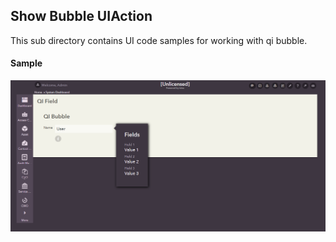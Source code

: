 ## Show Bubble UIAction
This sub directory contains UI code samples for working with qi bubble.

#### Sample

![Show Bubble](images/s1.PNG)